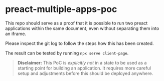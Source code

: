 # preact-multiple-apps-poc

This repo should serve as a proof that it is possible to run two preact applications within the same document, even without separating them into an iframe.

Please inspect the git log to follow the steps how this has been created.

The result can be tested by running `npx serve client-page`.

> **Disclaimer:**
> This PoC is *explicitly not* in a state to be used as a starting point for building an application. It requires more careful setup and adjustments before this should be deployed anywhere.
